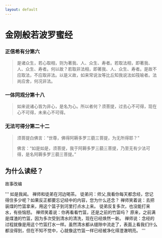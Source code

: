 ```yaml
---
layout: default
---
```


# 金刚般若波罗蜜经

### 正信希有分第六

> 是诸众生，若心取相，则为著我、人、众生、寿者。若取法相，即著我、人、众生、寿者。何以故？若取非法相，即著我、人、众生、寿者。是故不应取法，不应取非法。以是义故，如来常说汝等比丘知我说法如筏喻者。法尚应舍，何况非法。

### 一体同观分第十八

> 如来说诸心皆为非心，是名为心。所以者何？须菩提，过去心不可得，现在心不可得，未来心不可得。

### 无法可得分第二十二 

> 须菩提白佛言：“世尊，佛得阿耨多罗三藐三菩提，为无所得耶？”
>
> 佛言：“如是如是，须菩提，我于阿耨多罗三藐三菩提，乃至无有少法可得，是名阿耨多罗三藐三菩提。”

## 为什么读经？

故事改编

'''
如是我闻。
禅师和徒弟在河边喝茶。
徒弟问：师父,我看你每天都念经，您记得住多少呢？如果反正都要忘记经中的内容，您为什么还念？
禅师笑着说：去把装煤的竹篮拿来，用这个篮子到河里打点水上来。
徒弟反复多次，也没能打来水，有些恼怒。
禅师笑着说：你再看看竹篮，还是之前的竹篮吗？
原来，之前满是煤渣的竹篮，因为多次受到清水的清洗，现在已经焕然一新。
禅师说：念经的过程就像是用这个竹篮打水一样。虽然清水都从缝隙中流走了，表面上看我们什么都没得到，但在不知不觉中，心就像这竹篮一样已经被净化得澄澈明亮。
'''